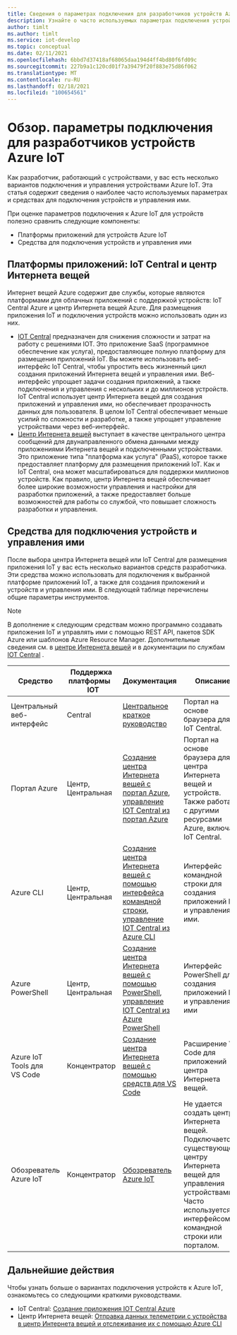 ```yaml
---
title: Сведения о параметрах подключения для разработчиков устройств Azure IoT
description: Узнайте о часто используемых параметрах подключения устройств и средствах для разработчиков устройств Azure IoT.
author: timlt
ms.author: timlt
ms.service: iot-develop
ms.topic: conceptual
ms.date: 02/11/2021
ms.openlocfilehash: 6bbd7d37418af68065daa194d4ff4bd80f6fd09c
ms.sourcegitcommit: 227b9a1c120cd01f7a39479f20f883e75d86f062
ms.translationtype: MT
ms.contentlocale: ru-RU
ms.lasthandoff: 02/18/2021
ms.locfileid: "100654561"
---
```

# <a name="overview-connection-options-for-azure-iot-device-developers"></a>Обзор. параметры подключения для разработчиков устройств Azure IoT
Как разработчик, работающий с устройствами, у вас есть несколько вариантов подключения и управления устройствами Azure IoT. Эта статья содержит сведения о наиболее часто используемых параметрах и средствах для подключения устройств и управления ими.

При оценке параметров подключения к Azure IoT для устройств полезно сравнить следующие компоненты:
- Платформы приложений для устройств Azure IoT
- Средства для подключения устройств и управления ими

## <a name="application-platforms-iot-central-and-iot-hub"></a>Платформы приложений: IoT Central и центр Интернета вещей
Интернет вещей Azure содержит две службы, которые являются платформами для облачных приложений с поддержкой устройств: IoT Central Azure и центр Интернета вещей Azure. Для размещения приложения IoT и подключения устройств можно использовать один из них.
- [IOT Central](../iot-central/core/overview-iot-central.md) предназначен для снижения сложности и затрат на работу с решениями IOT. Это приложение SaaS (программное обеспечение как услуга), предоставляющее полную платформу для размещения приложений IoT. Вы можете использовать веб-интерфейс IoT Central, чтобы упростить весь жизненный цикл создания приложений Интернета вещей и управления ими. Веб-интерфейс упрощает задачи создания приложений, а также подключения и управления с нескольких и до миллионов устройств. IoT Central использует центр Интернета вещей для создания приложений и управления ими, но обеспечивает прозрачность данных для пользователя. В целом IoT Central обеспечивает меньше усилий по сложности и разработке, а также упрощает управление устройствами через веб-интерфейс.
- [Центр Интернета вещей](../iot-hub/about-iot-hub.md) выступает в качестве центрального центра сообщений для двунаправленного обмена данными между приложениями Интернета вещей и подключенными устройствами. Это приложение типа "платформа как услуга" (PaaS), которое также предоставляет платформу для размещения приложений IoT. Как и IoT Central, она может масштабироваться для поддержки миллионов устройств. Как правило, центр Интернета вещей обеспечивает более широкие возможности управления и настройки для разработки приложений, а также предоставляет больше возможностей для работы со службой, что повышает сложность разработки и управления.

## <a name="tools-to-connect-and-manage-devices"></a>Средства для подключения устройств и управления ими
После выбора центра Интернета вещей или IoT Central для размещения приложения IoT у вас есть несколько вариантов средств разработчика. Эти средства можно использовать для подключения к выбранной платформе приложений IoT, а также для создания приложений и устройств и управления ими. В следующей таблице перечислены общие параметры инструментов. 

> [!NOTE]
> В дополнение к следующим средствам можно программно создавать приложения IoT и управлять ими с помощью REST API, пакетов SDK Azure или шаблонов Azure Resource Manager. Дополнительные сведения см. в [центре Интернета вещей](../iot-hub/about-iot-hub.md) и в документации по службам [IOT Central](../iot-central/core/overview-iot-central.md) .

|Средство  |Поддержка платформы &nbsp; &nbsp; &nbsp; IOT &nbsp; |Документация  |Описание  |
|---------|---------|---------|---------|
|Центральный веб-интерфейс     | Central | [Центральное краткое руководство](../iot-central/core/quick-deploy-iot-central.md) | Портал на основе браузера для IoT Central. |
|Портал Azure     | Центр, Центральная      | [Создание центра Интернета вещей с портал Azure](../iot-hub/iot-hub-create-through-portal.md), [управление IOT Central из портал Azure](../iot-central/core/howto-manage-iot-central-from-portal.md)| Портал на основе браузера для центра Интернета вещей и устройств. Также работает с другими ресурсами Azure, включая IoT Central. |
|Azure CLI     | Центр, Центральная          | [Создание центра Интернета вещей с помощью интерфейса командной строки](../iot-hub/iot-hub-create-using-cli.md), [управление IOT Central из Azure CLI](../iot-central/core/howto-manage-iot-central-from-cli.md) | Интерфейс командной строки для создания приложений IoT и управления ими. |
|Azure PowerShell     | Центр, Центральная   | [Создание центра Интернета вещей с помощью PowerShell](../iot-hub/iot-hub-create-using-powershell.md), [управление IOT Central из Azure PowerShell](../iot-central/core/howto-manage-iot-central-from-powershell.md) | Интерфейс PowerShell для создания приложений IoT и управления ими |
|Azure IoT Tools для VS Code  | Концентратор | [Создание центра Интернета вещей с помощью средств для VS Code](../iot-hub/iot-hub-create-use-iot-toolkit.md) | Расширение VS Code для приложений центра Интернета вещей. |
|Обозреватель Azure IoT     | Концентратор | [Обозреватель Azure IoT](https://github.com/Azure/azure-iot-explorer) | Не удается создать центры Интернета вещей. Подключается к существующему центру Интернета вещей для управления устройствами. Часто используется с интерфейсом командной строки или порталом.|

## <a name="next-steps"></a>Дальнейшие действия
Чтобы узнать больше о вариантах подключения устройств к Azure IoT, ознакомьтесь со следующими краткими руководствами.
- IoT Central: [Создание приложения IOT Central Azure](../iot-central/core/quick-deploy-iot-central.md)
- Центр Интернета вещей: [Отправка данных телеметрии с устройства в центр Интернета вещей и отслеживание их с помощью Azure CLI](../iot-hub/quickstart-send-telemetry-cli.md)